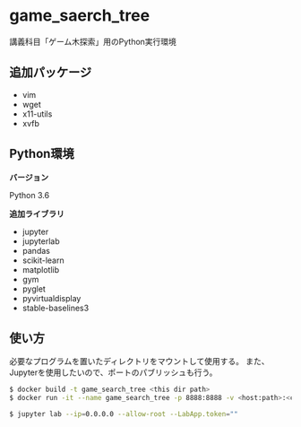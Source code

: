 # game_saerch_tree

講義科目「ゲーム木探索」用のPython実行環境

## 追加パッケージ

- vim
- wget
- x11-utils
- xvfb

## Python環境

**バージョン**

Python 3.6

**追加ライブラリ**

- jupyter
- jupyterlab
- pandas
- scikit-learn
- matplotlib
- gym
- pyglet
- pyvirtualdisplay
- stable-baselines3

## 使い方

必要なプログラムを置いたディレクトリをマウントして使用する。
また、Jupyterを使用したいので、ポートのパブリッシュも行う。

```bash
$ docker build -t game_search_tree <this dir path>
$ docker run -it --name game_search_tree -p 8888:8888 -v <host:path>:<container:path> game_search_tree bash

$ jupyter lab --ip=0.0.0.0 --allow-root --LabApp.token=""
```
